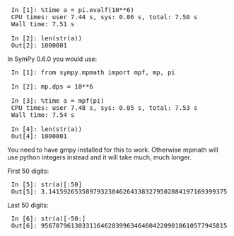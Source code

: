 <pre>
 In [1]: %time a = pi.evalf(10**6)
 CPU times: user 7.44 s, sys: 0.06 s, total: 7.50 s
 Wall time: 7.51 s   

 In [2]: len(str(a))
 Out[2]: 1000001
</pre>

In SymPy 0.6.0 you would use:

<pre>
 In [1]: from sympy.mpmath import mpf, mp, pi

 In [2]: mp.dps = 10**6

 In [3]: %time a = mpf(pi)
 CPU times: user 7.48 s, sys: 0.05 s, total: 7.53 s
 Wall time: 7.54 s

 In [4]: len(str(a))
 Out[4]: 1000001
</pre>

You need to have gmpy installed for this to work. Otherwise mpmath will use python integers instead and it will take much, much longer.

First 50 digits:

<pre>
 In [5]: str(a)[:50]
 Out[5]: 3.141592653589793238462643383279502884197169399375
</pre>

Last 50 digits:

<pre>
 In [6]: str(a)[-50:]
 Out[6]: 95678796130331164628399634646042209010610577945815
</pre>
